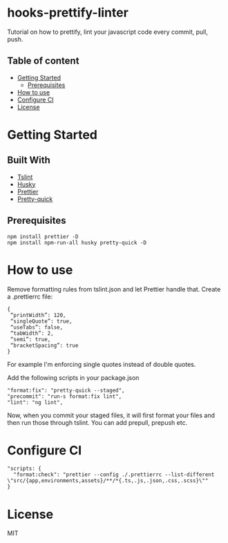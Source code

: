 # hooks-prettify-linter
Tutorial on how to prettify, lint your javascript code every commit, pull, push.

## Table of content

- [Getting Started](#getting-started)
    - [Prerequisites](#built-with)
- [How to use](#how-to-use)
- [Configure CI](#configure-ci)
- [License](#license)


# Getting Started

<These instructions will get you a copy of the project up and running on your local machine for development and testing purposes. See deployment for notes on how to deploy the project on a live system.>

## Built With

<Frameworks used>

* [Tslint](https://palantir.github.io/tslint/) 
* [Husky](https://github.com/typicode/husky) 
* [Prettier](https://github.com/prettier/prettier) 
* [Pretty-quick](https://github.com/azz/pretty-quick)

## Prerequisites

<What things you need to install the software and how to install them>
  
```
npm install prettier -D
npm install npm-run-all husky pretty-quick -D
```


# How to use

Remove formatting rules from tslint.json and let Prettier handle that.
Create a .prettierrc file:
```
{
 “printWidth”: 120,
 “singleQuote”: true,
 “useTabs”: false,
 “tabWidth”: 2,
 “semi”: true,
 “bracketSpacing”: true
}
```
For example I'm enforcing single quotes instead of double quotes.

Add the following scripts in your  package.json
```
"format:fix": "pretty-quick --staged",
"precommit": "run-s format:fix lint",
"lint": "ng lint",
```

Now, when you commit your staged files, it will first format your files and then run those through tslint. You can add prepull, prepush etc.

# Configure CI

```
"scripts: {
  "format:check": "prettier --config ./.prettierrc --list-different \"src/{app,environments,assets}/**/*{.ts,.js,.json,.css,.scss}\""
}
```

# License

MIT
